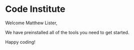 # Code Institute

Welcome Matthew Lister,

We have preinstalled all of the tools you need to get started.

Happy coding!